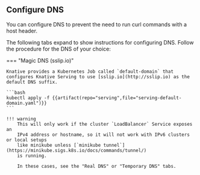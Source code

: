 ## Configure DNS

You can configure DNS to prevent the need to run curl commands with a host header.

The following tabs expand to show instructions for configuring DNS.
Follow the procedure for the DNS of your choice:

=== "Magic DNS (sslip.io)"

    Knative provides a Kubernetes Job called `default-domain` that configures Knative Serving to use [sslip.io](http://sslip.io) as the default DNS suffix.

    ```bash
    kubectl apply -f {{artifact(repo="serving",file="serving-default-domain.yaml")}}
    ```

    !!! warning
        This will only work if the cluster `LoadBalancer` Service exposes an
        IPv4 address or hostname, so it will not work with IPv6 clusters or local setups
        like minikube unless [`minikube tunnel`](https://minikube.sigs.k8s.io/docs/commands/tunnel/)
        is running.

        In these cases, see the "Real DNS" or "Temporary DNS" tabs.
